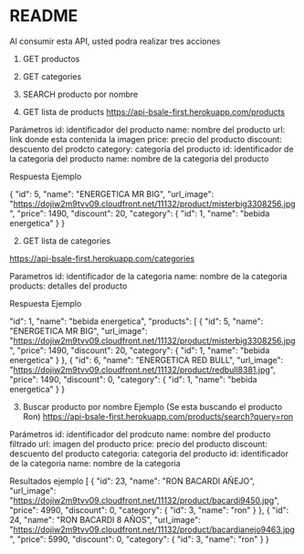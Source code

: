 # README

Al consumir esta API, usted podra realizar tres acciones
1) GET productos
2) GET categories
3) SEARCH producto por nombre

1)  GET lista de products
https://api-bsale-first.herokuapp.com/products

Parámetros
id: identificador del producto
name: nombre del producto
url: link donde esta contenida la imagen
price: precio del producto
discount: descuento del prodcto
category: categoria del producto
id: identificador de la categoria del producto
name: nombre de la categoria del producto

Respuesta Ejemplo

{
"id": 5,
"name": "ENERGETICA MR BIG",
"url_image": "https://dojiw2m9tvv09.cloudfront.net/11132/product/misterbig3308256.jpg",
"price": 1490,
"discount": 20,
"category": {
"id": 1,
"name": "bebida energetica"
}
}

2)  GET lista de categories

https://api-bsale-first.herokuapp.com/categories

Parametros
id: identificador de la categoria
name: nombre de la categoria
products: detalles del producto 

Respuesta Ejemplo

"id": 1,
"name": "bebida energetica",
"products": [
{
"id": 5,
"name": "ENERGETICA MR BIG",
"url_image": "https://dojiw2m9tvv09.cloudfront.net/11132/product/misterbig3308256.jpg",
"price": 1490,
"discount": 20,
"category": {
"id": 1,
"name": "bebida energetica"
}
},
{
"id": 6,
"name": "ENERGETICA RED BULL",
"url_image": "https://dojiw2m9tvv09.cloudfront.net/11132/product/redbull8381.jpg",
"price": 1490,
"discount": 0,
"category": {
"id": 1,
"name": "bebida energetica"
}
}

3) Buscar producto por nombre
Ejemplo (Se esta buscando el producto Ron)
https://api-bsale-first.herokuapp.com/products/search?query=ron 

Parámetros
id: identificador del prodcuto
name: nombre del producto filtrado 
url: imagen del producto
price: precio del producto
discount: descuento del producto
categoria: categoria del producto
  id: identificador de la categoria
  name: nombre de la categoria

Resultados ejemplo
[
{
"id": 23,
"name": "RON BACARDI AÑEJO",
"url_image": "https://dojiw2m9tvv09.cloudfront.net/11132/product/bacardi9450.jpg",
"price": 4990,
"discount": 0,
"category": {
"id": 3,
"name": "ron"
}
},
{
"id": 24,
"name": "RON BACARDI 8 AÑOS",
"url_image": "https://dojiw2m9tvv09.cloudfront.net/11132/product/bacardianejo9463.jpg",
"price": 5990,
"discount": 0,
"category": {
"id": 3,
"name": "ron"
}
}